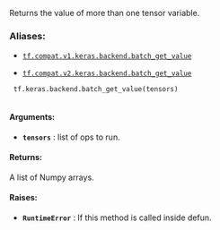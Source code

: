 Returns the value of more than one tensor variable.



### Aliases:

- [ `tf.compat.v1.keras.backend.batch_get_value` ](/api_docs/python/tf/keras/backend/batch_get_value)

- [ `tf.compat.v2.keras.backend.batch_get_value` ](/api_docs/python/tf/keras/backend/batch_get_value)



```
 tf.keras.backend.batch_get_value(tensors)
 
```



#### Arguments:

- **`tensors`** : list of ops to run.



#### Returns:
A list of Numpy arrays.



#### Raises:

- **`RuntimeError`** : If this method is called inside defun.

